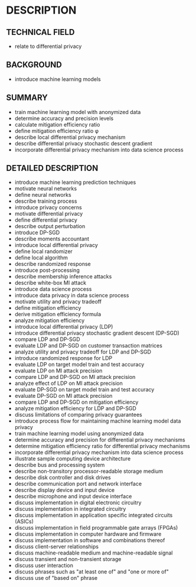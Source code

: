 # DESCRIPTION

## TECHNICAL FIELD

- relate to differential privacy

## BACKGROUND

- introduce machine learning models

## SUMMARY

- train machine learning model with anonymized data
- determine accuracy and precision levels
- calculate mitigation efficiency ratio
- define mitigation efficiency ratio φ
- describe local differential privacy mechanism
- describe differential privacy stochastic descent gradient
- incorporate differential privacy mechanism into data science process

## DETAILED DESCRIPTION

- introduce machine learning prediction techniques
- motivate neural networks
- define neural networks
- describe training process
- introduce privacy concerns
- motivate differential privacy
- define differential privacy
- describe output perturbation
- introduce DP-SGD
- describe moments accountant
- introduce local differential privacy
- define local randomizer
- define local algorithm
- describe randomized response
- introduce post-processing
- describe membership inference attacks
- describe white-box MI attack
- introduce data science process
- introduce data privacy in data science process
- motivate utility and privacy tradeoff
- define mitigation efficiency
- derive mitigation efficiency formula
- analyze mitigation efficiency
- introduce local differential privacy (LDP)
- introduce differential privacy stochastic gradient descent (DP-SGD)
- compare LDP and DP-SGD
- evaluate LDP and DP-SGD on customer transaction matrices
- analyze utility and privacy tradeoff for LDP and DP-SGD
- introduce randomized response for LDP
- evaluate LDP on target model train and test accuracy
- evaluate LDP on MI attack precision
- compare LDP and DP-SGD on MI attack precision
- analyze effect of LDP on MI attack precision
- evaluate DP-SGD on target model train and test accuracy
- evaluate DP-SGD on MI attack precision
- compare LDP and DP-SGD on mitigation efficiency
- analyze mitigation efficiency for LDP and DP-SGD
- discuss limitations of comparing privacy guarantees
- introduce process flow for maintaining machine learning model data privacy
- train machine learning model using anonymized data
- determine accuracy and precision for differential privacy mechanisms
- determine mitigation efficiency ratio for differential privacy mechanisms
- incorporate differential privacy mechanism into data science process
- illustrate sample computing device architecture
- describe bus and processing system
- describe non-transitory processor-readable storage medium
- describe disk controller and disk drives
- describe communication port and network interface
- describe display device and input device
- describe microphone and input device interface
- discuss implementation in digital electronic circuitry
- discuss implementation in integrated circuitry
- discuss implementation in application specific integrated circuits (ASICs)
- discuss implementation in field programmable gate arrays (FPGAs)
- discuss implementation in computer hardware and firmware
- discuss implementation in software and combinations thereof
- discuss client-server relationships
- discuss machine-readable medium and machine-readable signal
- discuss transient and non-transient storage
- discuss user interaction
- discuss phrases such as "at least one of" and "one or more of"
- discuss use of "based on" phrase

